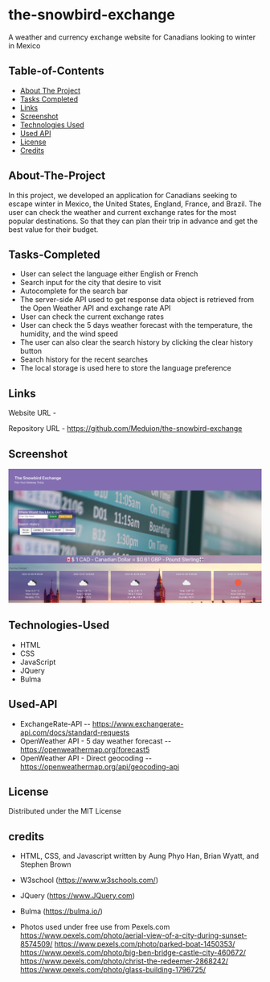# the-snowbird-exchange
A weather and currency exchange website for Canadians looking to winter in Mexico



## Table-of-Contents

- [About The Project](#About-The-Project)
- [Tasks Completed](#Tasks-Completed)
- [Links](#Links)
- [Screenshot](#Screenshot)
- [Technologies Used](#Technologies-Used)
- [Used API](#Used-API)
- [License](#license)
- [Credits](#credits)


## About-The-Project

In this project, we developed an application for Canadians seeking to escape winter in Mexico, the United States, England, France, and Brazil. The user can check the weather and current exchange rates for the most popular destinations. So that they can plan their trip in advance and get the best value for their budget.


## Tasks-Completed

- User can select the language either English or French
- Search input for the city that desire to visit
- Autocomplete for the search bar
- The server-side API used to get response data object is retrieved from the Open Weather API and exchange rate API
- User can check the current exchange rates
- User can check the 5 days weather forecast with the temperature, the humidity, and the wind speed
- The user can also clear the search history by clicking the clear history button
- Search history for the recent searches
- The local storage is used here to store the language preference



## Links

Website URL     -  

Repository URL  -  https://github.com/Meduion/the-snowbird-exchange

## Screenshot

![App Screenshot](./assets/images/screenshot.png)


## Technologies-Used

* HTML
* CSS
* JavaScript
* JQuery
* Bulma

## Used-API

* ExchangeRate-API -- https://www.exchangerate-api.com/docs/standard-requests
* OpenWeather API - 5 day weather forecast -- https://openweathermap.org/forecast5
* OpenWeather API - Direct geocoding -- https://openweathermap.org/api/geocoding-api

## License

Distributed under the MIT License

## credits

- HTML, CSS, and Javascript written by Aung Phyo Han, Brian Wyatt, and Stephen Brown

- W3school (https://www.w3schools.com/)

- JQuery (https://www.JQuery.com)

- Bulma (https://bulma.io/)

- Photos used under free use from Pexels.com
    https://www.pexels.com/photo/aerial-view-of-a-city-during-sunset-8574509/
    https://www.pexels.com/photo/parked-boat-1450353/
    https://www.pexels.com/photo/big-ben-bridge-castle-city-460672/
    https://www.pexels.com/photo/christ-the-redeemer-2868242/
    https://www.pexels.com/photo/glass-building-1796725/
